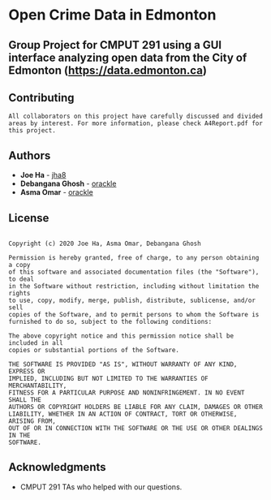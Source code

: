 # Open Crime Data in Edmonton
## Group Project for CMPUT 291 using a GUI interface analyzing open data from the City of Edmonton (https://data.edmonton.ca)


## Contributing

```
All collaborators on this project have carefully discussed and divided areas by interest. For more information, please check A4Report.pdf for this project.
```

## Authors
* **Joe Ha**           - [jha8](https://github.com/jha8)
* **Debangana Ghosh**  - [orackle](https://github.com/orackle)
* **Asma Omar**  - [orackle](https://github.com/orackle)

## License
```MIT License

Copyright (c) 2020 Joe Ha, Asma Omar, Debangana Ghosh

Permission is hereby granted, free of charge, to any person obtaining a copy
of this software and associated documentation files (the "Software"), to deal
in the Software without restriction, including without limitation the rights
to use, copy, modify, merge, publish, distribute, sublicense, and/or sell
copies of the Software, and to permit persons to whom the Software is
furnished to do so, subject to the following conditions:

The above copyright notice and this permission notice shall be included in all
copies or substantial portions of the Software.

THE SOFTWARE IS PROVIDED "AS IS", WITHOUT WARRANTY OF ANY KIND, EXPRESS OR
IMPLIED, INCLUDING BUT NOT LIMITED TO THE WARRANTIES OF MERCHANTABILITY,
FITNESS FOR A PARTICULAR PURPOSE AND NONINFRINGEMENT. IN NO EVENT SHALL THE
AUTHORS OR COPYRIGHT HOLDERS BE LIABLE FOR ANY CLAIM, DAMAGES OR OTHER
LIABILITY, WHETHER IN AN ACTION OF CONTRACT, TORT OR OTHERWISE, ARISING FROM,
OUT OF OR IN CONNECTION WITH THE SOFTWARE OR THE USE OR OTHER DEALINGS IN THE
SOFTWARE.
```
## Acknowledgments
* CMPUT 291 TAs who helped with our questions.
